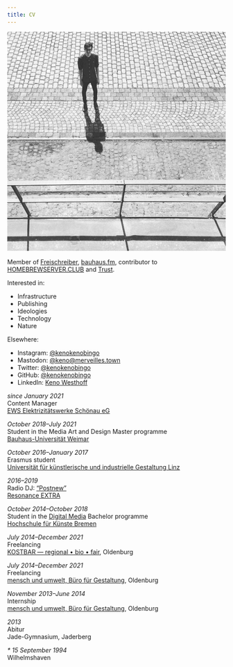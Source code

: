 ```yaml
---
title: CV
---
```


![K E N O ](/img/keno.jpg)

Member of [Freischreiber](https://freischreiber.de/), [bauhaus.fm](https://www.uni-weimar.de/projekte/bauhaus-fm/), contributor to [HOMEBREWSERVER.CLUB](https://homebrewserver.club/) and [Trust](https://trust.support/).

Interested in:

- Infrastructure
- Publishing
- Ideologies
- Technology
- Nature

Elsewhere:
- Instagram: [@kenokenobingo](https://instagram.com/kenokenobingo)
- Mastodon: [@keno@merveilles.town](https://merveilles.town/@keno)
- Twitter: [@kenokenobingo](https://twitter.com/kenokenobingo)
- GitHub: [@kenokenobingo](https://github.com/kenokenobingo/)
- LinkedIn: [Keno Westhoff](https://www.linkedin.com/in/keno-westhoff-2a3505220/)

_since January 2021_  
Content Manager  
[EWS Elektrizitätswerke Schönau eG](https://www.ews-schoenau.de/)

_October 2018–July 2021_  
Student in the Media Art and Design Master programme  
[Bauhaus-Universität Weimar](https://www.uni-weimar.de/de/universitaet/start/)

_October 2016–January 2017_  
Erasmus student  
[Universität für künstlerische und industrielle Gestaltung Linz](https://www.ufg.at/)

_2016–2019_  
Radio DJ: [“Postnew”](https://postnew.kenokeno.bingo/)  
[Resonance EXTRA](http://extra.resonance.fm/)

_October 2014–October 2018_  
Student in the [Digital Media](http://digitalmedia-bremen.de/) Bachelor programme  
[Hochschule für Künste Bremen](https://www.hfk-bremen.de/)

_July 2014–December 2021_  
Freelancing  
[KOSTBAR — regional • bio • fair](https://kostbar-oldenburg.de/), Oldenburg

_July 2014–December 2021_  
Freelancing  
[mensch und umwelt, Büro für Gestaltung](https://mensch-und-umwelt.de/), Oldenburg

_November 2013–June 2014_  
Internship  
[mensch und umwelt, Büro für Gestaltung](https://mensch-und-umwelt.de/), Oldenburg

_2013_  
Abitur  
Jade-Gymnasium, Jaderberg

_\* 15 September 1994_  
Wilhelmshaven
